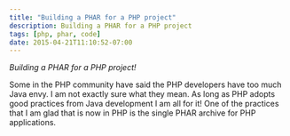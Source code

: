 ```yaml
---
title: "Building a PHAR for a PHP project"
description: Building a PHAR for a PHP project
tags: [php, phar, code]
date: 2015-04-21T11:10:52-07:00
---
```

*Building a PHAR for a PHP project!*

Some in the PHP community have said the PHP developers have too much Java envy.  I am not exactly sure what they mean. As long as PHP adopts good practices from Java development I am all for it!  One of the practices that  I am glad that is now in PHP is the single PHAR archive for PHP applications.

